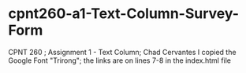 # cpnt260-a1-Text-Column-Survey-Form
CPNT 260 ; Assignment 1 - Text Column;  Chad Cervantes
I copied the Google Font "Trirong"; the links are on lines 7-8 in the index.html file